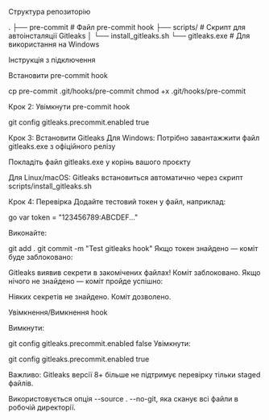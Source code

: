 
Структура репозиторію

.
├── pre-commit                 # Файл pre-commit hook
├── scripts/                   # Скрипт для автоінсталяції Gitleaks
│   └── install_gitleaks.sh
└── gitleaks.exe # Для використання на Windows


Інструкція з підключення

Встановити pre-commit hook

cp pre-commit .git/hooks/pre-commit
chmod +x .git/hooks/pre-commit


Крок 2: Увімкнути pre-commit hook

git config gitleaks.precommit.enabled true



Крок 3: Встановити Gitleaks
Для Windows:
Потрібно завантажжити файл gitleaks.exe з офіційного релізу

Покладіть файл gitleaks.exe у корінь вашого проєкту

Для Linux/macOS:
Gitleaks встановиться автоматично через скрипт scripts/install_gitleaks.sh


Крок 4: Перевірка
Додайте тестовий токен у файл, наприклад:

go
var token = "123456789:ABCDEF..."

Виконайте:

git add .
git commit -m "Test gitleaks hook"
Якщо токен знайдено — коміт буде заблоковано:

Gitleaks виявив секрети в закомічених файлах! Коміт заблоковано.
Якщо нічого не знайдено — коміт пройде успішно:

 Ніяких секретів не знайдено. Коміт дозволено.




Увімкнення/Вимкнення hook

Вимкнути:

git config gitleaks.precommit.enabled false
Увімкнути:

git config gitleaks.precommit.enabled true


 Важливо:
Gitleaks версії 8+ більше не підтримує перевірку тільки staged файлів.

Використовується опція --source . --no-git, яка сканує всі файли в робочій директорії.